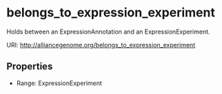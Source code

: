 # belongs_to_expression_experiment

Holds between an ExpressionAnnotation and an ExpressionExperiment.

URI: http://alliancegenome.org/belongs_to_expression_experiment



<!-- no inheritance hierarchy -->


## Properties

 * Range: ExpressionExperiment


